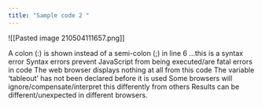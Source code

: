 ```yaml
---
title: "Sample code 2 "
---
```

![[Pasted image 210504111657.png]]

A colon (:) is shown instead of a semi-colon (;) in line 6
...this is a syntax error
Syntax errors prevent JavaScript from being executed/are fatal errors in
code
The web browser displays nothing at all from this code
The variable ‘tableout’ has not been declared before it is used
Some browsers will ignore/compensate/interpret this differently from others
Results can be different/unexpected in different browsers. 
